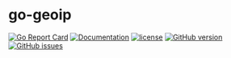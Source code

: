 # go-geoip

[![Go Report Card](https://goreportcard.com/badge/github.com/pieterclaerhout/go-geoip)](https://goreportcard.com/report/github.com/pieterclaerhout/go-geoip)
[![Documentation](https://godoc.org/github.com/pieterclaerhout/go-geoip?status.svg)](http://godoc.org/github.com/pieterclaerhout/go-geoip)
[![license](https://img.shields.io/badge/license-Apache%20v2-orange.svg)](https://github.com/pieterclaerhout/go-geoip/raw/master/LICENSE)
[![GitHub version](https://badge.fury.io/gh/pieterclaerhout%2Fgo-geoip.svg)](https://badge.fury.io/gh/pieterclaerhout%2Fgo-geoip)
[![GitHub issues](https://img.shields.io/github/issues/pieterclaerhout/go-geoip.svg)](https://github.com/pieterclaerhout/go-geoip/issues)
